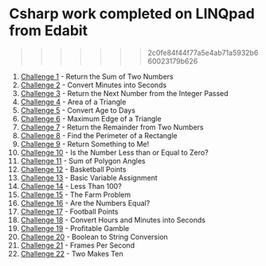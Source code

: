 # Csharp work completed on LINQpad from Edabit
>>>>>>> 2c0fe84f44f77a5e4ab71a5932b660023179b626

1. [Challenge 1](src/Challenge1.linq) - Return the Sum of Two Numbers
2. [Challenge 2](src/Challenge2.linq) - Convert Minutes into Seconds
3. [Challenge 3](src/Challenge3.linq) - Return the Next Number from the Integer Passed
4. [Challenge 4](src/Challenge4.linq) - Area of a Triangle
5. [Challenge 5](src/Challenge5.linq) - Convert Age to Days
6. [Challenge 6](src/Challenge6.linq) - Maximum Edge of a Triangle
7. [Challenge 7](src/Challenge7.linq) - Return the Remainder from Two Numbers
8. [Challenge 8](src/Challenge8.linq) - Find the Perimeter of a Rectangle
9. [Challenge 9](src/Challenge9.linq) - Return Something to Me!
10. [Challenge 10](src/Challenge10.linq) - Is the Number Less than or Equal to Zero?
11. [Challenge 11](src/Challenge11.linq) - Sum of Polygon Angles
12. [Challenge 12](src/Challenge12.linq) - Basketball Points
13. [Challenge 13](src/Challenge13.linq) - Basic Variable Assignment
14. [Challenge 14](src/Challenge14.linq) - Less Than 100?
15. [Challenge 15](src/Challenge15.linq) - The Farm Problem
16. [Challenge 16](src/Challenge16.linq) - Are the Numbers Equal?
17. [Challenge 17](src/Challenge17.linq) - Football Points
18. [Challenge 18](src/Challenge18.linq) - Convert Hours and Minutes into Seconds
19. [Challenge 19](src/Challenge19.linq) - Profitable Gamble
20. [Challenge 20](src/Challenge20.linq) - Boolean to String Conversion
21. [Challenge 21](src/Challenge21.linq) - Frames Per Second
22. [Challenge 22](src/Challenge22.linq) - Two Makes Ten